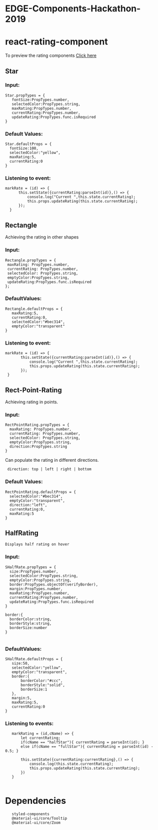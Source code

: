 # EDGE-Components-Hackathon-2019
# react-rating-component
To preview the rating components [Click here](https://wq3548m437.codesandbox.io/) 
  
## Star

###  Input:
 
 ```
 Star.propTypes = {
    fontSize:PropTypes.number,
    selectedColor:PropTypes.string,
    maxRating:PropTypes.number,
    currentRating:PropTypes.number,
    updateRating:PropTypes.func.isRequired
}

 ```
 
 ###  Default Values:
  
  ```
  Star.defaultProps = {
    fontSize:100,
    selectedColor:"yellow",
    maxRating:5,
    currentRating:0
}  
  ```
  
 ### Listening to event:
 
  ```
  markRate = (id) => {
        this.setState({currentRating:parseInt(id)},() => {
            console.log("Current ",this.state.currentRating);
            this.props.updateRating(this.state.currentRating);
        });
    }

  ```
  
  ## Rectangle
  Achieving the rating in other shapes
  
### Input:
   ```
   Rectangle.propTypes = {
    maxRating: PropTypes.number,
    currentRating: PropTypes.number,
    selectedColor: PropTypes.string,
    emptyColor:PropTypes.string,
    updateRating:PropTypes.func.isRequired
};
 ```
  
### DefaultValues:
 ```
 Rectangle.defaultProps = {
    maxRating:5,
    currentRating:0,
    selectedColor:"#bec314",
    emptyColor:"transparent"
} 

 ```
 
 ### Listening to event:
 ```
 markRate = (id) => {       
        this.setState({currentRating:parseInt(id)},() => {
            console.log("Current ",this.state.currentRating);
            this.props.updateRating(this.state.currentRating);
        });
  } 
  ```
  
  ## Rect-Point-Rating
  Achieving rating in points.
  
  ### Input:
  ```
  RectPointRating.propTypes = {
    maxRating: PropTypes.number,
    currentRating: PropTypes.number,
    selectedColor: PropTypes.string,
    emptyColor:PropTypes.string,
    direction:PropTypes.string   
}

  ```
  Can populate the rating in different directions.
  
  ```
   direction: top | left | right | bottom
  ```
  
  ### Default Values:
  ```
  RectPointRating.defaultProps = {    
    selectedColor:"#bec314",
    emptyColor:"transparent",
    direction:"left",
    currentRating:0,
    maxRating:5
}

  ```
  
  ## HalfRating
    Displays half rating on hover
    
  ### Input:
  ```
 SHalfRate.propTypes = {
    size:PropTypes.number,
    selectedColor:PropTypes.string,
    emptyColor:PropTypes.string,
    border:PropTypes.objectOf(verifyBorder),
    margin:PropTypes.number,
    maxRating:PropTypes.number,
    currentRating:PropTypes.number,
    updateRating:PropTypes.func.isRequired
}

border:{
    borderColor:string,
    borderStyle:string,
    borderSize:number
}


  ```
  
 ### DefaultValues:
 ```
SHalfRate.defaultProps = {
    size:50,
    selectedColor:"yellow",
    emptyColor:"transparent",
    border:{
        borderColor:"#ccc",
        borderStyle:"solid",
        borderSize:1       
    },
    margin:5,  
    maxRating:5,
    currentRating:0
}
 ```
 
 ### Listening to events:
 ```
    markRating = (id,cName) => {
        let currentRating;
        if(cName == "halfStar"){ currentRating = parseInt(id); }
        else if(cName == "fullStar"){ currentRating = parseInt(id) - 0.5; }

        this.setState({currentRating:currentRating},() => {
            console.log(this.state.currentRating);
            this.props.updateRating(this.state.currentRating);
        })
    }
    
  ```
    
  
  
# Dependencies 
```  
   styled-components
   @material-ui/core/Tooltip
   @material-ui/core/Zoom  
   
 ```
